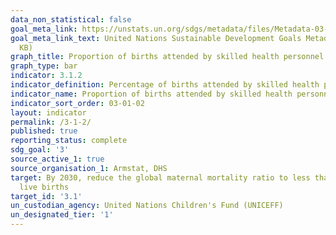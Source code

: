 ```yaml
---
data_non_statistical: false
goal_meta_link: https://unstats.un.org/sdgs/metadata/files/Metadata-03-01-02.pdf
goal_meta_link_text: United Nations Sustainable Development Goals Metadata (PDF 374
  KB)
graph_title: Proportion of births attended by skilled health personnel
graph_type: bar
indicator: 3.1.2
indicator_definition: Percentage of births attended by skilled health personnel
indicator_name: Proportion of births attended by skilled health personnel
indicator_sort_order: 03-01-02
layout: indicator
permalink: /3-1-2/
published: true
reporting_status: complete
sdg_goal: '3'
source_active_1: true
source_organisation_1: Armstat, DHS
target: By 2030, reduce the global maternal mortality ratio to less than 70 per 100,000
  live births
target_id: '3.1'
un_custodian_agency: United Nations Children's Fund (UNICEFF)
un_designated_tier: '1'
---
```

